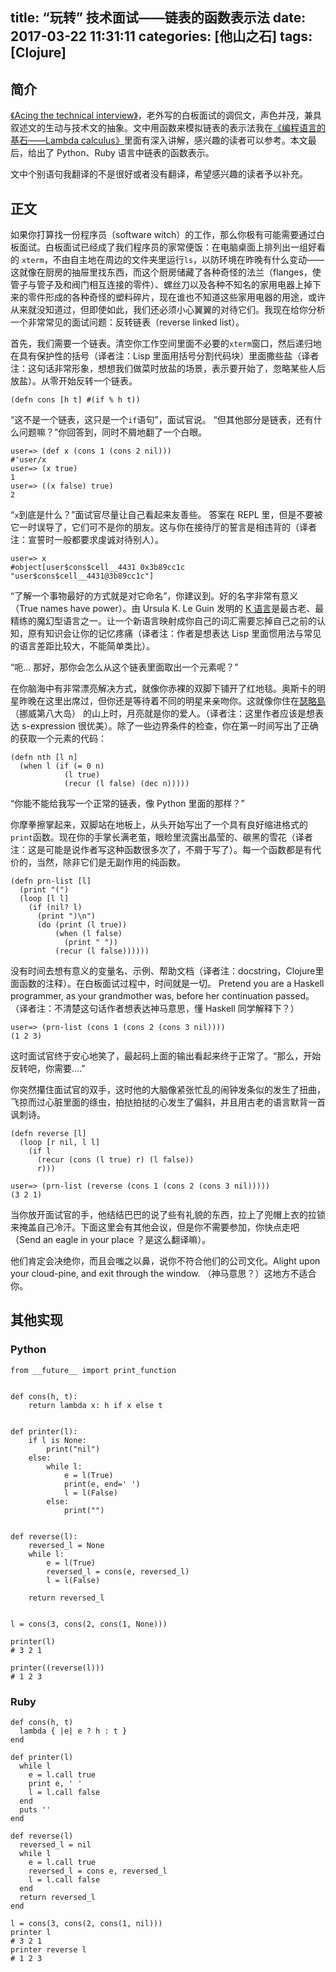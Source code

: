 title: “玩转” 技术面试——链表的函数表示法
date: 2017-03-22 11:31:11
categories: [他山之石]
tags: [Clojure]
---

## 简介

[《Acing the technical interview》](https://aphyr.com/posts/340-acing-the-technical-interview)，老外写的白板面试的调侃文，声色并茂，兼具叙述文的生动与技术文的抽象。文中用函数来模拟链表的表示法我在[《编程语言的基石——Lambda calculus》](/blog/2014/10/12/lambda-calculus-introduction/)里面有深入讲解，感兴趣的读者可以参考。本文最后，给出了 Python、Ruby 语言中链表的函数表示。

文中个别语句我翻译的不是很好或者没有翻译，希望感兴趣的读者予以补充。


## 正文

如果你打算找一份程序员（software witch）的工作，那么你极有可能需要通过白板面试。白板面试已经成了我们程序员的家常便饭：在电脑桌面上排列出一组好看的 `xterm`，不由自主地在周边的文件夹里运行`ls`，以防环境在昨晚有什么变动——这就像在厨房的抽屉里找东西，而这个厨房储藏了各种奇怪的法兰（flanges，使管子与管子及和阀门相互连接的零件）、螺丝刀以及各种不知名的家用电器上掉下来的零件形成的各种奇怪的塑料碎片，现在谁也不知道这些家用电器的用途，或许从来就没知道过，但即使如此，我们还必须小心翼翼的对待它们。我现在给你分析一个非常常见的面试问题：反转链表（reverse linked list）。


首先，我们需要一个链表。清空你工作空间里面不必要的`xterm`窗口，然后递归地在具有保护性的括号（译者注：Lisp 里面用括号分割代码块）里面撒些盐（译者注：这句话非常形象，想想我们做菜时放盐的场景，表示要开始了，忽略某些人后放盐）。从零开始反转一个链表。

```
(defn cons [h t] #(if % h t))
```

“这不是一个链表，这只是一个`if`语句”，面试官说。
“但其他部分是链表，还有什么问题嘛？”你回答到，同时不屑地翻了一个白眼。
```
user=> (def x (cons 1 (cons 2 nil)))
#'user/x
user=> (x true)
1
user=> ((x false) true)
2
```
“`x`到底是什么？”面试官尽量让自己看起来友善些。
答案在 REPL 里，但是不要被它一时误导了，它们可不是你的朋友。这与你在接待厅的誓言是相违背的（译者注：宣誓时一般都要求虔诚对待别人）。
```
user=> x
#object[user$cons$cell__4431 0x3b89cc1c "user$cons$cell__4431@3b89cc1c"]
```
“了解一个事物最好的方式就是对它命名”，你建议到。好的名字非常有意义（True names have power）。由 Ursula K. Le Guin 发明的 [K 语言](https://en.wikipedia.org/wiki/K_%28programming_language%29)是最古老、最精练的魔幻型语言之一。让一个新语言映射成你自己的词汇需要忘掉自己之前的认知，原有知识会让你的记忆疼痛（译者注：作者是想表达 Lisp 里面惯用法与常见的语言差距比较大，不能简单类比）。

“呃... 那好，那你会怎么从这个链表里面取出一个元素呢？”

在你脑海中有非常漂亮解决方式，就像你赤裸的双脚下铺开了红地毯。奥斯卡的明星昨晚在这里出席过，但你还是等待着不同的明星来亲吻你。这就像你住在[瑟略島](https://en.wikipedia.org/wiki/S%C3%B8r%C3%B8ya)（挪威第八大岛） 的山上时，月亮就是你的爱人。（译者注：这里作者应该是想表达 s-expression 很优美）。除了一些边界条件的检查，你在第一时间写出了正确的获取一个元素的代码：
```
(defn nth [l n]
  (when l (if (= 0 n)
            (l true)
            (recur (l false) (dec n)))))
```

“你能不能给我写一个正常的链表，像 Python 里面的那样？”

你摩拳擦掌起来，双脚站在地板上，从头开始写出了一个具有良好缩进格式的`print`函数。现在你的手掌长满老茧，眼睑里流露出晶莹的、碳黑的雪花（译者注：这是可能是说作者写这种函数很多次了，不屑于写了）。每一个函数都是有代价的，当然，除非它们是无副作用的纯函数。
```
(defn prn-list [l]
  (print "(")
  (loop [l l]
    (if (nil? l)
      (print ")\n")
      (do (print (l true))
          (when (l false)
            (print " "))
          (recur (l false))))))
```
没有时间去想有意义的变量名、示例、帮助文档（译者注：docstring，Clojure里面函数的注释）。在白板面试过程中，时间就是一切。 Pretend you are a Haskell programmer, as your grandmother was, before her continuation passed。（译者注：不清楚这句话作者想表达神马意思，懂 Haskell 同学解释下？）
```
user=> (prn-list (cons 1 (cons 2 (cons 3 nil))))
(1 2 3)
```
这时面试官终于安心地笑了，最起码上面的输出看起来终于正常了。“那么，开始反转吧，你需要....”

你突然攥住面试官的双手，这时他的大脑像紧张忙乱的闹钟发条似的发生了扭曲，飞掠而过心脏里面的绦虫，拍挞拍挞的心发生了偏斜，并且用古老的语言默背一首讽刺诗。
```
(defn reverse [l]
  (loop [r nil, l l]
    (if l
      (recur (cons (l true) r) (l false))
      r)))

user=> (prn-list (reverse (cons 1 (cons 2 (cons 3 nil)))))
(3 2 1)
```

当你放开面试官的手，他结结巴巴的说了些有礼貌的东西，拉上了兜帽上衣的拉锁来掩盖自己冷汗。下面这里会有其他会议，但是你不需要参加，你快点走吧（Send an eagle in your place ？是这么翻译嘛）。

他们肯定会决绝你，而且会嗤之以鼻，说你不符合他们的公司文化。Alight upon your cloud-pine, and exit through the window. （神马意思？）这地方不适合你。


## 其他实现

### Python

```
from __future__ import print_function


def cons(h, t):
    return lambda x: h if x else t


def printer(l):
    if l is None:
        print("nil")
    else:
        while l:
            e = l(True)
            print(e, end=' ')
            l = l(False)
        else:
            print("")


def reverse(l):
    reversed_l = None
    while l:
        e = l(True)
        reversed_l = cons(e, reversed_l)
        l = l(False)

    return reversed_l


l = cons(3, cons(2, cons(1, None)))

printer(l)
# 3 2 1

printer((reverse(l)))
# 1 2 3
```

### Ruby

```
def cons(h, t)
  lambda { |e| e ? h : t }
end

def printer(l)
  while l
    e = l.call true
    print e, ' '
    l = l.call false
  end
  puts ''
end

def reverse(l)
  reversed_l = nil
  while l
    e = l.call true
    reversed_l = cons e, reversed_l
    l = l.call false
  end
  return reversed_l
end

l = cons(3, cons(2, cons(1, nil)))
printer l
# 3 2 1
printer reverse l
# 1 2 3
```
